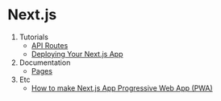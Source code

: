 # Next.js

1. Tutorials
   - [API Routes](./nextjs/tutorial/6.%20API%20Routes/README.md)
   - [Deploying Your Next.js App](./nextjs/tutorial/7_Deploying_Your_Nextjs_App/README.md)
2. Documentation
   - [Pages](./nextjs/documentation/pages.md)
3. Etc
   - [How to make Next.js App Progressive Web App (PWA)](./nextjs/nextjs_pwa_build.md)
